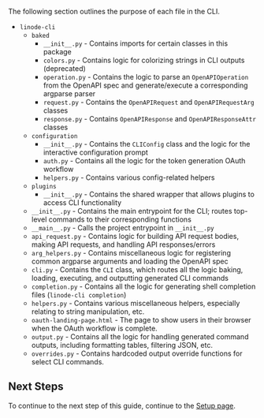 The following section outlines the purpose of each file in the CLI.

* `linode-cli`
  * `baked`
    * `__init__.py` - Contains imports for certain classes in this package
    * `colors.py` - Contains logic for colorizing strings in CLI outputs (deprecated)
    * `operation.py` - Contains the logic to parse an `OpenAPIOperation` from the OpenAPI spec and generate/execute a corresponding argparse parser
    * `request.py` - Contains the `OpenAPIRequest` and `OpenAPIRequestArg` classes
    * `response.py` - Contains `OpenAPIResponse` and `OpenAPIResponseAttr` classes
  * `configuration`
    * `__init__.py` - Contains the `CLIConfig` class and the logic for the interactive configuration prompt
    * `auth.py` - Contains all the logic for the token generation OAuth workflow
    * `helpers.py` - Contains various config-related helpers
  * `plugins`
    * `__init__.py` - Contains the shared wrapper that allows plugins to access CLI functionality
  * `__init__.py` -  Contains the main entrypoint for the CLI; routes top-level commands to their corresponding functions
  * `__main__.py` - Calls the project entrypoint in `__init__.py`
  * `api_request.py` - Contains logic for building API request bodies, making API requests, and handling API responses/errors
  * `arg_helpers.py` - Contains miscellaneous logic for registering common argparse arguments and loading the OpenAPI spec
  * `cli.py` - Contains the `CLI` class, which routes all the logic baking, loading, executing, and outputting generated CLI commands
  * `completion.py` - Contains all the logic for generating shell completion files (`linode-cli completion`)
  * `helpers.py` - Contains various miscellaneous helpers, especially relating to string manipulation, etc.
  * `oauth-landing-page.html` - The page to show users in their browser when the OAuth workflow is complete.
  * `output.py` - Contains all the logic for handling generated command outputs, including formatting tables, filtering JSON, etc.
  * `overrides.py` - Contains hardcoded output override functions for select CLI commands.


## Next Steps

To continue to the next step of this guide, continue to the [Setup page](./Development%20-%20Setup).